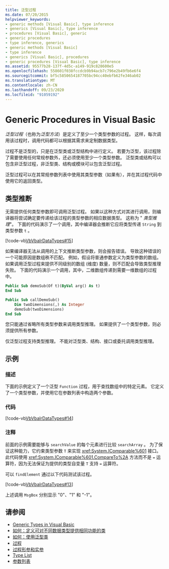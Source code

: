```yaml
---
title: 泛型过程
ms.date: 07/20/2015
helpviewer_keywords:
- generic methods [Visual Basic], type inference
- generics [Visual Basic], type inference
- procedures [Visual Basic], generic
- generic procedures
- type inference, generics
- generic methods [Visual Basic]
- type inference
- generics [Visual Basic], procedures
- generic procedures [Visual Basic], type inference
ms.assetid: 95577b28-137f-4d5c-a149-919c828600e5
ms.openlocfilehash: 558601f038fccdcb9b94acb7c796e2b49fb6e6f4
ms.sourcegitcommit: bf5c5850654187705bc94cc40ebfb62fe346ab02
ms.translationtype: MT
ms.contentlocale: zh-CN
ms.lasthandoff: 09/23/2020
ms.locfileid: "91059192"
---
```

# <a name="generic-procedures-in-visual-basic"></a>Generic Procedures in Visual Basic

*泛型过程*（也称为*泛型方法*）是定义了至少一个类型参数的过程。 这样，每次调用该过程时，调用代码都可以根据其需求来定制数据类型。  
  
 过程不是泛型的，只是在泛型类或泛型结构中进行定义。 若要为泛型，该过程除了需要使用任何常规参数外，还必须使用至少一个类型参数。 泛型类或结构可以包含非泛型过程，非泛型类、结构或模块可以包含泛型过程。  
  
 泛型过程可以在其常规参数列表中使用其类型参数（如果有），并在其过程代码中使用它的返回类型。  
  
## <a name="type-inference"></a>类型推断  

 无需提供任何类型参数即可调用泛型过程。 如果以这种方式对其进行调用，则编译器将尝试确定要传递给该过程的类型参数的相应数据类型。 这称为 " *类型推理*"。 下面的代码演示了一个调用，其中编译器会推断它应将类型传递 `String` 到类型参数 `t` 。  
  
 [!code-vb[VbVbalrDataTypes#15](~/samples/snippets/visualbasic/VS_Snippets_VBCSharp/VbVbalrDataTypes/VB/Class1.vb#15)]  
  
 如果编译器无法从调用的上下文推断类型参数，则会报告错误。 导致这种错误的一个可能原因是数组秩不匹配。 例如，假设将普通参数定义为类型参数的数组。 如果调用泛型过程来提供不同级别的数组 (维度) 数量，则不匹配会导致类型推理失败。 下面的代码演示一个调用，其中，二维数组传递到需要一维数组的过程中。  
  
```vb  
Public Sub demoSub(Of t)(ByVal arg() As t)
End Sub

Public Sub callDemoSub()
    Dim twoDimensions(,) As Integer
    demoSub(twoDimensions)
End Sub
```
  
 您只能通过省略所有类型参数来调用类型推理。 如果提供了一个类型参数，则必须提供所有参数。  
  
 仅泛型过程支持类型推理。 不能对泛型类、结构、接口或委托调用类型推理。  
  
## <a name="example"></a>示例  
  
### <a name="description"></a>描述  

 下面的示例定义了一个泛型 `Function` 过程，用于查找数组中的特定元素。 它定义了一个类型参数，并使用它在参数列表中构造两个参数。  
  
### <a name="code"></a>代码  

 [!code-vb[VbVbalrDataTypes#14](~/samples/snippets/visualbasic/VS_Snippets_VBCSharp/VbVbalrDataTypes/VB/Class1.vb#14)]  
  
### <a name="comments"></a>注释  

 前面的示例需要能够与 `searchValue` 的每个元素进行比较 `searchArray` 。 为了保证这种能力，它约束类型参数 `T` 来实现 <xref:System.IComparable%601> 接口。 此代码使用 <xref:System.IComparable%601.CompareTo%2A> 方法而不是 `=` 运算符，因为无法保证为提供的类型自变量 `T` 支持 `=` 运算符。  
  
 可以 `findElement` 通过以下代码测试该过程。  
  
 [!code-vb[VbVbalrDataTypes#13](~/samples/snippets/visualbasic/VS_Snippets_VBCSharp/VbVbalrDataTypes/VB/Class1.vb#13)]  
  
 上述调用 `MsgBox` 分别显示 "0"、"1" 和 "-1"。  
  
## <a name="see-also"></a>请参阅

- [Generic Types in Visual Basic](generic-types.md)
- [如何：定义可对不同数据类型提供相同功能的类](how-to-define-a-class-that-can-provide-identical-functionality.md)
- [如何：使用泛型类](how-to-use-a-generic-class.md)
- [过程](../procedures/index.md)
- [过程形参和实参](../procedures/procedure-parameters-and-arguments.md)
- [Type List](../../../language-reference/statements/type-list.md)
- [参数列表](../../../language-reference/statements/parameter-list.md)
